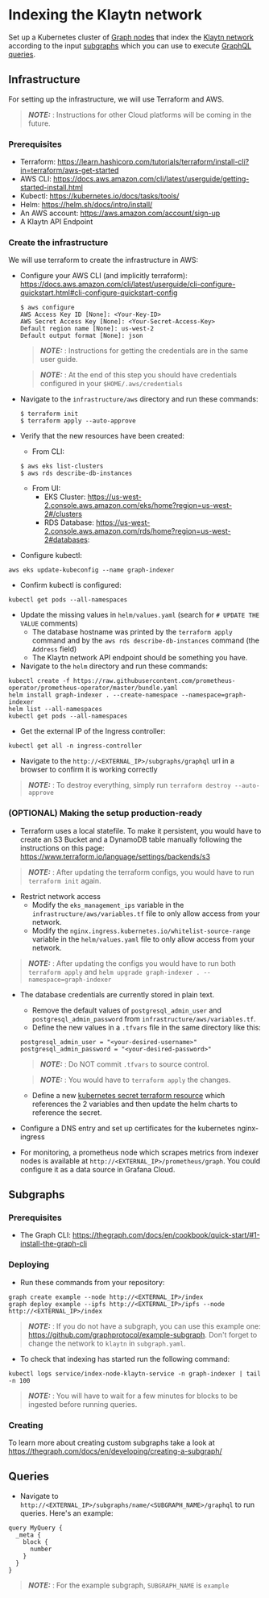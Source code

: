 # Indexing the Klaytn network

Set up a Kubernetes cluster of 
[Graph nodes](https://github.com/graphprotocol/graph-node) that index the 
[Klaytn network](https://klaytn.foundation/) according to the input 
[subgraphs](https://thegraph.com/docs/en/developing/creating-a-subgraph/)
which you can use to execute
[GraphQL queries](https://thegraph.com/docs/en/querying/graphql-api/).

## Infrastructure

For setting up the infrastructure, we will use Terraform and AWS. 

> **_NOTE:_** : Instructions for other Cloud platforms will be coming
in the future. 

### Prerequisites

* Terraform: https://learn.hashicorp.com/tutorials/terraform/install-cli?in=terraform/aws-get-started
* AWS CLI: https://docs.aws.amazon.com/cli/latest/userguide/getting-started-install.html
* Kubectl: https://kubernetes.io/docs/tasks/tools/
* Helm: https://helm.sh/docs/intro/install/
* An AWS account: https://aws.amazon.com/account/sign-up
* A Klaytn API Endpoint

### Create the infrastructure

We will use terraform to create the infrastructure in AWS:
* Configure your AWS CLI (and implicitly terraform): 
https://docs.aws.amazon.com/cli/latest/userguide/cli-configure-quickstart.html#cli-configure-quickstart-config
  ```
  $ aws configure
  AWS Access Key ID [None]: <Your-Key-ID>
  AWS Secret Access Key [None]: <Your-Secret-Access-Key>
  Default region name [None]: us-west-2
  Default output format [None]: json
  ```
  > **_NOTE:_** : Instructions for getting the credentials are in the same 
  user guide. 

  > **_NOTE:_** : At the end of this step you should have credentials 
  configured in your `$HOME/.aws/credentials`
* Navigate to the `infrastructure/aws` directory and run these commands:
  ```
  $ terraform init
  $ terraform apply --auto-approve
  ```
* Verify that the new resources have been created:
  * From CLI:
  ```
  $ aws eks list-clusters
  $ aws rds describe-db-instances
  ```
  * From UI: 
    * EKS Cluster: https://us-west-2.console.aws.amazon.com/eks/home?region=us-west-2#/clusters
    * RDS Database: https://us-west-2.console.aws.amazon.com/rds/home?region=us-west-2#databases: 
* Configure kubectl:
```
aws eks update-kubeconfig --name graph-indexer
```
* Confirm kubectl is configured:
```
kubectl get pods --all-namespaces
```
* Update the missing values in `helm/values.yaml` (search for 
`# UPDATE THE VALUE` comments)
  * The database hostname was printed by the `terraform apply` command and by
  the `aws rds describe-db-instances` command (the `Address` field)
  * The Klaytn network API endpoint should be something you have.
* Navigate to the `helm` directory and run these commands:
```
kubectl create -f https://raw.githubusercontent.com/prometheus-operator/prometheus-operator/master/bundle.yaml
helm install graph-indexer . --create-namespace --namespace=graph-indexer
helm list --all-namespaces
kubectl get pods --all-namespaces
```
* Get the external IP of the Ingress controller:
```
kubectl get all -n ingress-controller
```
* Navigate to the `http://<EXTERNAL_IP>/subgraphs/graphql` url in a browser to
confirm it is working correctly

> **_NOTE:_** : To destroy everything, simply run `terraform destroy --auto-approve`

### (OPTIONAL) Making the setup production-ready

* Terraform uses a local statefile. To make it persistent, you would have to
create an S3 Bucket and a DynamoDB table manually following the instructions on
this page: https://www.terraform.io/language/settings/backends/s3
> **_NOTE:_** : After updating the terraform configs, you would have to run
`terraform init` again.
* Restrict network access
  * Modify the `eks_management_ips` variable in the
  `infrastructure/aws/variables.tf` file to only allow access from your network.
  * Modify the `nginx.ingress.kubernetes.io/whitelist-source-range` variable
  in the `helm/values.yaml` file to only allow access from your network.
> **_NOTE:_** : After updating the configs you would have to run both
`terraform apply` and `helm upgrade graph-indexer . --namespace=graph-indexer`
* The database credentials are currently stored in plain text.
  * Remove the default values of `postgresql_admin_user` and
  `postgresql_admin_password` from `infrastructure/aws/variables.tf`.
  * Define the new values in a `.tfvars` file in the same directory like this:
  ```
  postgresql_admin_user = "<your-desired-username>"
  postgresql_admin_password = "<your-desired-password>"
  ```
  > **_NOTE:_** : Do NOT commit `.tfvars` to source control.

  > **_NOTE:_** : You would have to `terraform apply` the changes.
  * Define a new 
  [kubernetes secret terraform resource](https://registry.terraform.io/providers/hashicorp/kubernetes/latest/docs/resources/secret)
  which references the 2 variables and then update the helm charts to reference
  the secret. 
* Configure a DNS entry and set up certificates for the kubernetes 
nginx-ingress
* For monitoring, a prometheus node which scrapes metrics from indexer nodes 
is available  at `http://<EXTERNAL_IP>/prometheus/graph`. You could configure it
as a data source in Grafana Cloud. 


## Subgraphs

### Prerequisites

* The Graph CLI: https://thegraph.com/docs/en/cookbook/quick-start/#1-install-the-graph-cli 

### Deploying

* Run these commands from your repository:
```
graph create example --node http://<EXTERNAL_IP>/index
graph deploy example --ipfs http://<EXTERNAL_IP>/ipfs --node http://<EXTERNAL_IP>/index
```
> **_NOTE:_** : If you do not have a subgraph, you can use this example one:
https://github.com/graphprotocol/example-subgraph. Don't forget to change the
network to `klaytn` in `subgraph.yaml`.

* To check that indexing has started run the following command:
```
kubectl logs service/index-node-klaytn-service -n graph-indexer | tail -n 100
```
> **_NOTE:_** : You will have to wait for a few minutes for blocks to be 
ingested before running queries.

### Creating

To learn more about creating custom subgraphs take a look at 
https://thegraph.com/docs/en/developing/creating-a-subgraph/

## Queries

* Navigate to `http://<EXTERNAL_IP>/subgraphs/name/<SUBGRAPH_NAME>/graphql`
to run queries. Here's an example:
```
query MyQuery {
  _meta {
    block {
      number
    }
  }
}
```
> **_NOTE:_** : For the example subgraph, `SUBGRAPH_NAME` is `example`